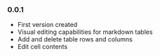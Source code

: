 ### 0.0.1

- First version created
- Visual editing capabilities for markdown tables
- Add and delete table rows and columns
- Edit cell contents
